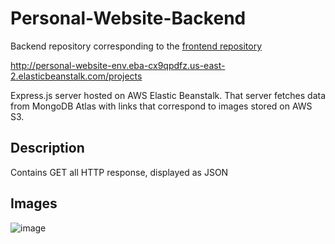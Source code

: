 # Personal-Website-Backend
Backend repository corresponding to the [frontend repository](https://github.com/JoshLiCoding/Personal-Website-Frontend)

http://personal-website-env.eba-cx9qpdfz.us-east-2.elasticbeanstalk.com/projects

Express.js server hosted on AWS Elastic Beanstalk. That server fetches data from MongoDB Atlas with links that correspond to images stored on AWS S3.

## Description
Contains GET all HTTP response, displayed as JSON

## Images
![image](https://github.com/JoshLiCoding/Personal-Website-Backend/assets/43073270/1a77c9ea-2a38-40da-ae0b-f9a260c50d92)
